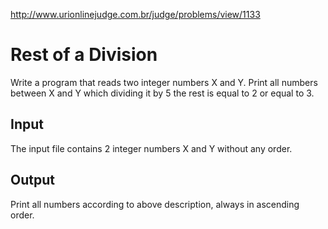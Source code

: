 http://www.urionlinejudge.com.br/judge/problems/view/1133

# Rest of a Division

Write a program that reads two integer numbers X and Y. Print all numbers
between X and Y which dividing it by 5 the rest is equal to 2 or equal to 3.

## Input

The input file contains 2 integer numbers X and Y without any order.

## Output

Print all numbers according to above description, always in ascending order.

